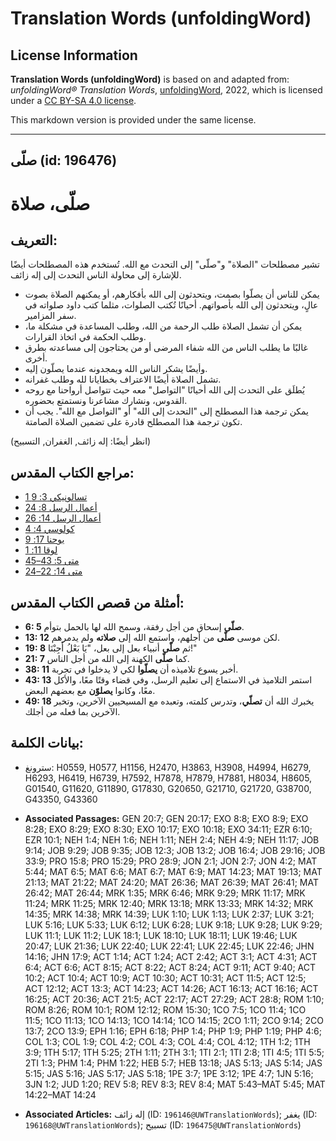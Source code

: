 # Translation Words (unfoldingWord)

## License Information

**Translation Words (unfoldingWord)** is based on and adapted from: _unfoldingWord® Translation Words_, [unfoldingWord](https://unfoldingword.org/utw), 2022, which is licensed under a [CC BY-SA 4.0 license](https://creativecommons.org/licenses/by-sa/4.0/legalcode.en).

This markdown version is provided under the same license.



--------------------------------

## صلّى (id: 196476)

صلّى، صلاة
==========

التعريف:
--------

تشير مصطلحات "الصلاة" و"صلّى" إلى التحدث مع الله. تُستخدم هذه المصطلحات أيضًا للإشارة إلى محاولة الناس التحدث إلى إله زائف.

* يمكن للناس أن يصلّوا بصمت، ويتحدثون إلى الله بأفكارهم، أو يمكنهم الصلاة بصوت عالٍ، ويتحدثون إلى الله بأصواتهم. أحيانًا تُكتب الصلوات، مثلما كتب داود صلواته في سفر المزامير.
* يمكن أن تشمل الصلاة طلب الرحمة من الله، وطلب المساعدة في مشكلة ما، وطلب الحكمة في اتخاذ القرارات.
* غالبًا ما يطلب الناس من الله شفاء المرضى أو من يحتاجون إلى مساعدته بطرق أخرى.
* وأيضًا يشكر الناس الله ويمجدونه عندما يصلّون إليه.
* تشمل الصلاة أيضًا الاعتراف بخطايانا لله وطلب غفرانه.
* يُطلَق على التحدث إلى الله أحيانًا "التواصل" معه حيث تتواصل أرواحنا مع روحه القدوس، ونشارك مشاعرنا ونستمتع بحضوره.
* يمكن ترجمة هذا المصطلح إلى "التحدث إلى الله" أو "التواصل مع الله". يجب أن تكون ترجمة هذا المصطلح قادرة على تضمين الصلاة الصامتة.

(انظر أيضًا: إله زائف, الغفران, التسبيح)

مراجع الكتاب المقدس:
--------------------

* [1 تسالونيكي 3: 9](https://ref.ly/1Thess3:9)
* [أعمال الرسل 8: 24](https://ref.ly/Acts8:24)
* [أعمال الرسل 14: 26](https://ref.ly/Acts14:26)
* [كولوسي 4: 4](https://ref.ly/Col4:4)
* [يوحنا 17: 9](https://ref.ly/John17:9)
* [لوقا 11: 1](https://ref.ly/Luke11:1)
* [متى 5: 43–45](https://ref.ly/Matt5:43-Matt5:45)
* [متى 14: 22–24](https://ref.ly/Matt14:22-Matt14:24)

أمثلة من قصص الكتاب المقدس:
---------------------------

* **6: 5** **صلّى** إسحاق من أجل رفقة، وسمح الله لها بالحمل بتوأم.
* **13: 12** لكن موسى **صلّى** من أجلهم، واستمع الله إلى **صلاته** ولم يدمرهم.
* **19: 8** ثم **صلّى** أنبياء بعل إلى بعل، "يَا بَعْلُ أَجِبْنَا!"
* **21: 7** كما **صلّى** الكهنة إلى الله من أجل الناس.
* **38: 11** أخبر يسوع تلاميذه أن **يصلّوا** لكي لا يدخلوا في تجربة.
* **43: 13** استمر التلاميذ في الاستماع إلى تعليم الرسل، وفي قضاء وقتًا معًا، والأكل معًا، وكانوا **يصلوّن** مع بعضهم البعض.
* **49: 18** يخبرك الله أن **تصلّي**، وتدرس كلمته، وتعبده مع المسيحيين الآخرين، وتخبر الآخرين بما فعله من أجلك.

بيانات الكلمة:
--------------

* سترونغ: H0559, H0577, H1156, H2470, H3863, H3908, H4994, H6279, H6293, H6419, H6739, H7592, H7878, H7879, H7881, H8034, H8605, G01540, G11620, G11890, G17830, G20650, G21710, G21720, G38700, G43350, G43360

* **Associated Passages:** GEN 20:7; GEN 20:17; EXO 8:8; EXO 8:9; EXO 8:28; EXO 8:29; EXO 8:30; EXO 10:17; EXO 10:18; EXO 34:11; EZR 6:10; EZR 10:1; NEH 1:4; NEH 1:6; NEH 1:11; NEH 2:4; NEH 4:9; NEH 11:17; JOB 9:14; JOB 9:29; JOB 9:35; JOB 12:3; JOB 13:2; JOB 16:4; JOB 29:16; JOB 33:9; PRO 15:8; PRO 15:29; PRO 28:9; JON 2:1; JON 2:7; JON 4:2; MAT 5:44; MAT 6:5; MAT 6:6; MAT 6:7; MAT 6:9; MAT 14:23; MAT 19:13; MAT 21:13; MAT 21:22; MAT 24:20; MAT 26:36; MAT 26:39; MAT 26:41; MAT 26:42; MAT 26:44; MRK 1:35; MRK 6:46; MRK 9:29; MRK 11:17; MRK 11:24; MRK 11:25; MRK 12:40; MRK 13:18; MRK 13:33; MRK 14:32; MRK 14:35; MRK 14:38; MRK 14:39; LUK 1:10; LUK 1:13; LUK 2:37; LUK 3:21; LUK 5:16; LUK 5:33; LUK 6:12; LUK 6:28; LUK 9:18; LUK 9:28; LUK 9:29; LUK 11:1; LUK 11:2; LUK 18:1; LUK 18:10; LUK 18:11; LUK 19:46; LUK 20:47; LUK 21:36; LUK 22:40; LUK 22:41; LUK 22:45; LUK 22:46; JHN 14:16; JHN 17:9; ACT 1:14; ACT 1:24; ACT 2:42; ACT 3:1; ACT 4:31; ACT 6:4; ACT 6:6; ACT 8:15; ACT 8:22; ACT 8:24; ACT 9:11; ACT 9:40; ACT 10:2; ACT 10:4; ACT 10:9; ACT 10:30; ACT 10:31; ACT 11:5; ACT 12:5; ACT 12:12; ACT 13:3; ACT 14:23; ACT 14:26; ACT 16:13; ACT 16:16; ACT 16:25; ACT 20:36; ACT 21:5; ACT 22:17; ACT 27:29; ACT 28:8; ROM 1:10; ROM 8:26; ROM 10:1; ROM 12:12; ROM 15:30; 1CO 7:5; 1CO 11:4; 1CO 11:5; 1CO 11:13; 1CO 14:13; 1CO 14:14; 1CO 14:15; 2CO 1:11; 2CO 9:14; 2CO 13:7; 2CO 13:9; EPH 1:16; EPH 6:18; PHP 1:4; PHP 1:9; PHP 1:19; PHP 4:6; COL 1:3; COL 1:9; COL 4:2; COL 4:3; COL 4:4; COL 4:12; 1TH 1:2; 1TH 3:9; 1TH 5:17; 1TH 5:25; 2TH 1:11; 2TH 3:1; 1TI 2:1; 1TI 2:8; 1TI 4:5; 1TI 5:5; 2TI 1:3; PHM 1:4; PHM 1:22; HEB 5:7; HEB 13:18; JAS 5:13; JAS 5:14; JAS 5:15; JAS 5:16; JAS 5:17; JAS 5:18; 1PE 3:7; 1PE 3:12; 1PE 4:7; 1JN 5:16; 3JN 1:2; JUD 1:20; REV 5:8; REV 8:3; REV 8:4; MAT 5:43–MAT 5:45; MAT 14:22–MAT 14:24
* **Associated Articles:** إله زائف (ID: `196146@UWTranslationWords`); يغفر (ID: `196168@UWTranslationWords`); تسبيح (ID: `196475@UWTranslationWords`)

